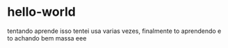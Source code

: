 # hello-world
tentando aprende isso
tentei usa varias vezes, finalmente to aprendendo
e to achando bem massa
eee
